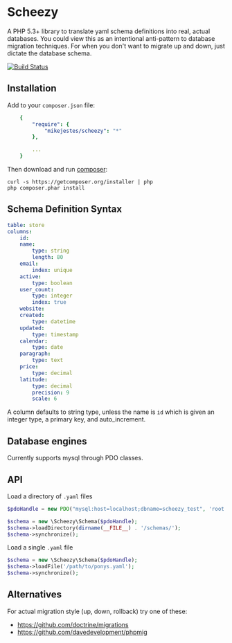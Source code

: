 Scheezy
=======

A PHP 5.3+ library to translate yaml schema definitions into real, actual databases.
You could view this as an intentional anti-pattern to database migration techniques.
For when you don't want to migrate up and down, just dictate the database schema.

[![Build Status](https://travis-ci.org/mikejestes/scheezy.png?branch=master)](https://travis-ci.org/mikejestes/scheezy)

## Installation

Add to your `composer.json` file:

```yaml
    {
        "require": {
            "mikejestes/scheezy": "*"
        },

        ...
    }
```

Then download and run [composer](http://getcomposer.org/):

    curl -s https://getcomposer.org/installer | php
    php composer.phar install

## Schema Definition Syntax

```yaml
table: store
columns:
    id:
    name:
        type: string
        length: 80
    email:
        index: unique
    active:
        type: boolean
    user_count:
        type: integer
        index: true
    website:
    created:
        type: datetime
    updated:
        type: timestamp
    calendar:
        type: date
    paragraph:
        type: text
    price:
        type: decimal
    latitude:
        type: decimal
        precision: 9
        scale: 6

```

A column defaults to string type, unless the name is `id` which is given an integer type, a primary key, and auto_increment.

## Database engines

Currently supports mysql through PDO classes.

## API

Load a directory of `.yaml` files

```php
$pdoHandle = new PDO("mysql:host=localhost;dbname=scheezy_test", 'root', '');

$schema = new \Scheezy\Schema($pdoHandle);
$schema->loadDirectory(dirname(__FILE__) . '/schemas/');
$schema->synchronize();
```

Load a single `.yaml` file

```php
$schema = new \Scheezy\Schema($pdoHandle);
$schema->loadFile('/path/to/ponys.yaml');
$schema->synchronize();
```

## Alternatives

For actual migration style (up, down, rollback) try one of these:
* https://github.com/doctrine/migrations
* https://github.com/davedevelopment/phpmig
